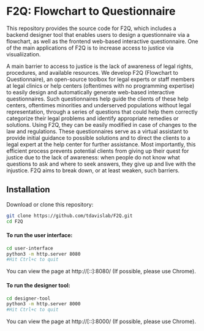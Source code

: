# F2Q: Flowchart to Questionnaire

This repository provides the source code for F2Q, which includes a backend designer tool that enables users to design a questionnaire via a flowchart, as well as the frontend web-based interactive questionnaire. One of the main applications of F2Q is to increase access to justice via visualiization. 

A main barrier to access to justice is the lack of awareness of legal rights, procedures, and available resources. We develop F2Q (Flowchart to Questionnaire), an open-source toolbox for legal experts or staff members at legal clinics or help centers (oftentimes with no programming expertise) to easily design and automatically generate web-based interactive questionnaires. Such questionnaires help guide the clients of these help centers, oftentimes minorities and underserved populations without legal representation, through a series of questions that could help them correctly categorize their legal problems and identify appropriate  remedies or solutions. Using F2Q, they can be easily modified in case of changes to the law and regulations. 
These questionnaires serve as a virtual assistant to provide initial guidance to possible solutions and to direct the clients to a legal expert at the help center for further assistance. Most importantly, this efficient process prevents potential clients from giving up their quest for justice due to the lack of awareness: when people do not know what questions to ask and where to seek answers, they give up and live with the injustice. F2Q aims to break down, or at least weaken, such barriers.

 


## Installation 
Download or clone this repository:

```bash
git clone https://github.com/tdavislab/F2Q.git
cd F2Q
```

#### To run the user interface:
```bash
cd user-interface
python3 -m http.server 8080
#Hit Ctrl+c to quit
```
You can view the page at http://[::]:8080/ (If possible, please use Chrome).

#### To run the designer tool:
```bash
cd designer-tool
python3 -m http.server 8000
#Hit Ctrl+c to quit
```

You can view the page at http://[::]:8000/  (If possible, please use Chrome).
